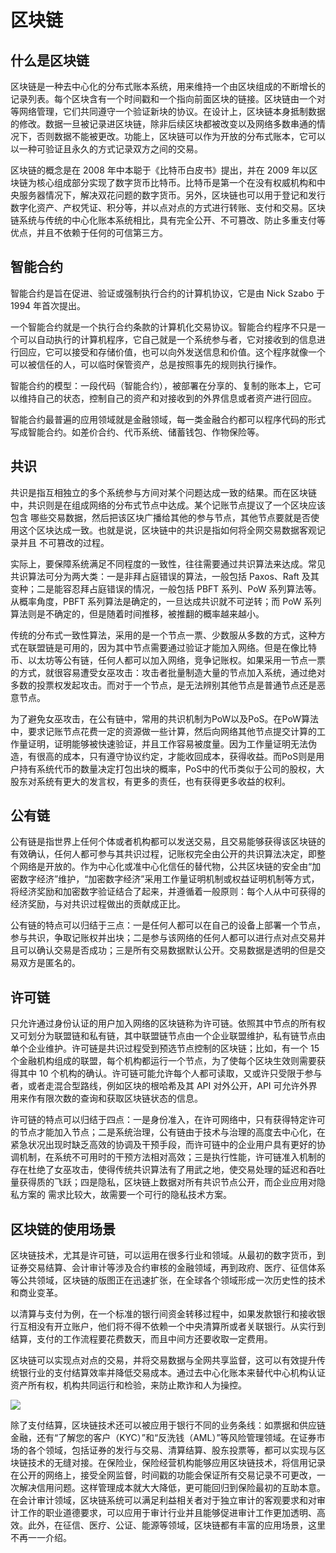 # 区块链

## 什么是区块链

区块链是一种去中心化的分布式账本系统，用来维持一个由区块组成的不断增长的记录列表。每个区块含有一个时间戳和一个指向前面区块的链接。区块链由一个对等网络管理，它们共同遵守一个验证新块的协议。在设计上，区块链本身抵制数据的修改。数据一旦被记录进区块链，除非后续区块都被改变以及网络多数串通的情况下，否则数据不能被更改。功能上，区块链可以作为开放的分布式账本，它可以以一种可验证且永久的方式记录双方之间的交易。

区块链的概念是在 2008 年中本聪于《比特币白皮书》提出，并在 2009 年以区块链为核心组成部分实现了数字货币比特币。比特币是第一个在没有权威机构和中央服务器情况下，解决双花问题的数字货币。另外，区块链也可以用于登记和发行数字化资产、产权凭证、积分等，并以点对点的方式进行转账、支付和交易。区块链系统与传统的中心化账本系统相比，具有完全公开、不可篡改、防止多重支付等优点，并且不依赖于任何的可信第三方。

## 智能合约

智能合约是旨在促进、验证或强制执行合约的计算机协议，它是由 Nick Szabo 于 1994 年首次提出。

一个智能合约就是一个执行合约条款的计算机化交易协议。智能合约程序不只是一个可以自动执行的计算机程序，它自己就是一个系统参与者，它对接收到的信息进行回应，它可以接受和存储价值，也可以向外发送信息和价值。这个程序就像一个可以被信任的人，可以临时保管资产，总是按照事先的规则执行操作。

智能合约的模型：一段代码（智能合约），被部署在分享的、复制的账本上，它可以维持自己的状态，控制自己的资产和对接收到的外界信息或者资产进行回应。

智能合约最普遍的应用领域就是金融领域，每一类金融合约都可以程序代码的形式写成智能合约。如差价合约、代币系统、储蓄钱包、作物保险等。

## 共识

共识是指互相独立的多个系统参与方间对某个问题达成一致的结果。而在区块链中，共识则是在组成网络的分布式节点中达成。某个记账节点提议了一个区块应该包含
哪些交易数据，然后把该区块广播给其他的参与节点，其他节点要就是否使用这个区块达成一致。也就是说，区块链中的共识是指如何将全网交易数据客观记录并且
不可篡改的过程。

实际上，要保障系统满足不同程度的一致性，往往需要通过共识算法来达成。常见共识算法可分为两大类：一是非拜占庭错误的算法，一般包括 Paxos、Raft 及其变种；二是能容忍拜占庭错误的情况，一般包括 PBFT 系列、PoW 系列算法等。从概率角度，PBFT 系列算法是确定的，一旦达成共识就不可逆转；而 PoW 系列算法则是不确定的，但是随着时间推移，被推翻的概率越来越小。

传统的分布式一致性算法，采用的是一个节点一票、少数服从多数的方式，这种方式在联盟链是可用的，因为其中节点需要通过验证才能加入网络。但是在像比特币、以太坊等公有链，任何人都可以加入网络，竞争记账权。如果采用一节点一票的方式，就很容易遭受女巫攻击：攻击者批量制造大量的节点加入系统，通过绝对多数的投票权发起攻击。而对于一个节点，是无法辨别其他节点是普通节点还是恶意节点。

为了避免女巫攻击，在公有链中，常用的共识机制为PoW以及PoS。在PoW算法中，要求记账节点花费一定的资源做一些计算，然后向网络其他节点提交计算的工作量证明，证明能够被快速验证，并且工作容易被度量。因为工作量证明无法伪造，有很高的成本，只有遵守协议约定，才能收回成本，获得收益。而PoS则是用户持有系统代币的数量决定打包出块的概率，PoS中的代币类似于公司的股权，大股东对系统有更大的发言权，有更多的责任，也有获得更多收益的权利。

## 公有链

公有链是指世界上任何个体或者机构都可以发送交易，且交易能够获得该区块链的有效确认，任何人都可参与其共识过程，记账权完全由公开的共识算法决定，即整个网络是开放的。作为中心化或准中心化信任的替代物，公共区块链的安全由“加密数字经济”维护，“加密数字经济”采用工作量证明机制或权益证明机制等方式，将经济奖励和加密数字验证结合了起来，并遵循着一般原则：每个人从中可获得的经济奖励，与对共识过程做出的贡献成正比。

公有链的特点可以归结于三点：一是任何人都可以在自己的设备上部署一个节点，参与共识，争取记账权并出块；二是参与该网络的任何人都可以进行点对点交易并且可以确认交易是否成功；三是所有交易数据默认公开。交易数据是透明的但是交易双方是匿名的。

## 许可链

只允许通过身份认证的用户加入网络的区块链称为许可链。依照其中节点的所有权又可划分为联盟链和私有链，其中联盟链节点由一个企业联盟维护，私有链节点由单个企业维护。许可链是共识过程受到预选节点控制的区块链；比如，有一个 15 个金融机构组成的联盟，每个机构都运行一个节点，为了使每个区块生效则需要获得其中 10 个机构的确认。许可链可能允许每个人都可读取，又或许只受限于参与者，或者走混合型路线，例如区块的根哈希及其 API 对外公开，API 可允许外界用来作有限次数的查询和获取区块链状态的信息。

许可链的特点可以归结于四点：一是身份准入，在许可网络中，只有获得特定许可的节点才能加入节点；二是系统治理，公有链由于技术与治理的高度去中心化，在紧急状况出现时缺乏高效的协调及干预手段，而许可链中的企业用户具有更好的协调机制，在系统不可用时的干预方法相对高效；三是执行性能，许可链准入机制的存在杜绝了女巫攻击，使得传统共识算法有了用武之地，使交易处理的延迟和吞吐量获得质的飞跃；四是隐私，区块链上数据对所有共识节点公开，而企业应用对隐私方案的
需求比较大，故需要一个可行的隐私技术方案。

## 区块链的使用场景

区块链技术，尤其是许可链，可以运用在很多行业和领域。从最初的数字货币，到证券交易结算、会计审计等涉及合约审核的金融领域，再到政府、医疗、征信体系等公共领域，区块链的版图正在迅速扩张，在全球各个领域形成一次历史性的技术和商业变革。

以清算与支付为例，在一个标准的银行间资金转移过程中，如果发款银行和接收银行互相没有开立账户，他们将不得不依赖一个中央清算所或者关联银行。从实行到结算，支付的工作流程要花费数天，而且中间方还要收取一定费用。

区块链可以实现点对点的交易，并将交易数据与全网共享监督，这可以有效提升传统银行业的支付结算效率并降低交易成本。通过去中心化账本来替代中心机构认证资产所有权，机构共同运行和检验，来防止欺诈和人为操控。

![](/img/4e1a2af8fb4b7db9098b371badf76fb8.jpg)

除了支付结算，区块链技术还可以被应用于银行不同的业务条线：如票据和供应链金融，还有“了解您的客户（KYC）”和“反洗钱（AML）”等风险管理领域。在证券市场的各个领域，包括证券的发行与交易、清算结算、股东投票等，都可以实现与区块链技术的无缝对接。在保险业，保险经营机构能够应用区块链技术，将信用记录在公开的网络上，接受全网监督，时间戳的功能会保证所有交易记录不可更改，一次解决信用问题。这样管理成本就大大降低，更可能回归到保险最初的互助本意。
在会计审计领域，区块链系统可以满足利益相关者对于独立审计的客观要求和对审计工作的职业道德要求，可以应用于审计行业并且能够促进审计工作更加透明、高效。此外，在征信、医疗、公证、能源等领域，区块链都有丰富的应用场景，这里不再一一介绍。

